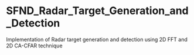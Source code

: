 # SFND_Radar_Target_Generation_and_Detection
Implementation of Radar target generation and detection using 2D FFT and 2D CA-CFAR technique
